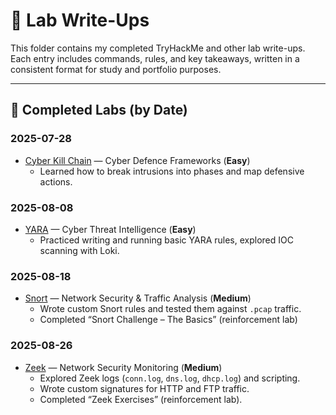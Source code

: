 # 📝 Lab Write-Ups

This folder contains my completed TryHackMe and other lab write-ups.  
Each entry includes commands, rules, and key takeaways, written in a consistent format for study and portfolio purposes.  

---

## 📅 Completed Labs (by Date)

### 2025-07-28
- [Cyber Kill Chain](./cyber-kill-chain.md) — Cyber Defence Frameworks (**Easy**)
  - Learned how to break intrusions into phases and map defensive actions.  

### 2025-08-08
- [YARA](./yara.md) — Cyber Threat Intelligence (**Easy**)  
  - Practiced writing and running basic YARA rules, explored IOC scanning with Loki.
    
### 2025-08-18
- [Snort](./snort.md) — Network Security & Traffic Analysis (**Medium**)  
  - Wrote custom Snort rules and tested them against `.pcap` traffic.  
  - Completed “Snort Challenge – The Basics” (reinforcement lab)

### 2025-08-26
- [Zeek](./zeek.md) — Network Security Monitoring (**Medium**)  
  - Explored Zeek logs (`conn.log`, `dns.log`, `dhcp.log`) and scripting.  
  - Wrote custom signatures for HTTP and FTP traffic.  
  - Completed “Zeek Exercises” (reinforcement lab).  
